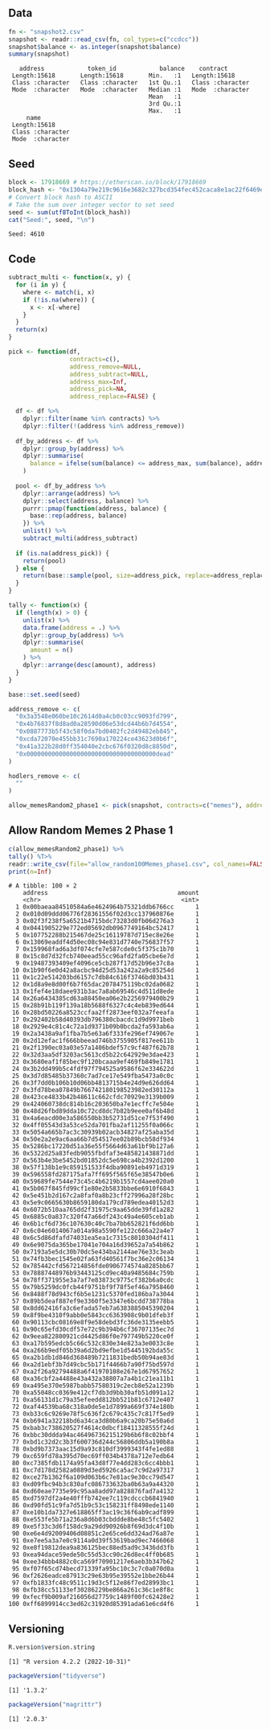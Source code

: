 
<!-- README.md is generated from README.Rmd. Please edit that file -->

## Data

``` r
fn <- "snapshot2.csv"
snapshot <- readr::read_csv(fn, col_types=c("ccdcc"))
snapshot$balance <- as.integer(snapshot$balance)
summary(snapshot)
```

       address            token_id            balance    contract        
     Length:15618       Length:15618       Min.   :1   Length:15618      
     Class :character   Class :character   1st Qu.:1   Class :character  
     Mode  :character   Mode  :character   Median :1   Mode  :character  
                                           Mean   :1                     
                                           3rd Qu.:1                     
                                           Max.   :1                     
         name          
     Length:15618      
     Class :character  
     Mode  :character  
                       
                       
                       

## Seed

``` r
block <- 17918669 # https://etherscan.io/block/17918669
block_hash <- "0x1304a79e219c9616e3682c327bcd354fec452caca8e1ac22f6469eede3038794"
# Convert block hash to ASCII
# Take the sum over integer vector to set seed
seed <- sum(utf8ToInt(block_hash))
cat("Seed:", seed, "\n")
```

    Seed: 4610 

## Code

``` r
subtract_multi <- function(x, y) {
  for (i in y) {
    where <- match(i, x)
    if (!is.na(where)) {
      x <- x[-where]
    }
  }
  return(x)
}

pick <- function(df,
                 contracts=c(),
                 address_remove=NULL,
                 address_subtract=NULL,
                 address_max=Inf,
                 address_pick=NA,
                 address_replace=FALSE) {

  df <- df %>%
    dplyr::filter(name %in% contracts) %>%
    dplyr::filter(!(address %in% address_remove))
  
  df_by_address <- df %>%
    dplyr::group_by(address) %>%
    dplyr::summarise(
      balance = ifelse(sum(balance) <= address_max, sum(balance), address_max)
    )
  
  pool <- df_by_address %>%
    dplyr::arrange(address) %>%
    dplyr::select(address, balance) %>%
    purrr::pmap(function(address, balance) {
      base::rep(address, balance)
    }) %>%
    unlist() %>%
    subtract_multi(address_subtract)
  
  if (is.na(address_pick)) {
    return(pool)
  } else {
    return(base::sample(pool, size=address_pick, replace=address_replace))
  }
}

tally <- function(x) {
  if (length(x) > 0) {
    unlist(x) %>%
    data.frame(address = .) %>%
    dplyr::group_by(address) %>%
    dplyr::summarise(
      amount = n()
    ) %>%
    dplyr::arrange(desc(amount), address)
  }
}
```

``` r
base::set.seed(seed)

address_remove <- c(
  "0x3a3548e060be10c2614d0a4cb0c03cc9093fd799",
  "0x4b76837f8d8ad0a28590d06e53dcd44b6b7d4554",
  "0x0887773b5f43c58f0da7bd0402fc2d49482eb845",
  "0xcda72070e455bb31c7690a170224ce43623d0b6f",
  "0x41a322b28d0ff354040e2cbc676f0320d8c8850d",
  "0x000000000000000000000000000000000000dead"
)

hodlers_remove <- c(
  ""
)

allow_memesRandom2_phase1 <- pick(snapshot, contracts=c("memes"), address_remove=address_remove,address_pick=100,address_max=1)
```

## Allow Random Memes 2 Phase 1

``` r
c(allow_memesRandom2_phase1) %>%
tally() %T>%
readr::write_csv(file="allow_random100Memes_phase1.csv", col_names=FALSE) %>%
print(n=Inf)
```

    # A tibble: 100 × 2
        address                                    amount
        <chr>                                       <int>
      1 0x00baeaa84510584a6e4624964b75321ddb6766cc      1
      2 0x010d09ddd06776f28361556f02d3cc137960876e      1
      3 0x02f3f238f5a6521b4715bdc73283d0fb06d276a3      1
      4 0x0441905229e772ed05692db0967749164bc52417      1
      5 0x107752288b215467de25c16119787d715ec8e26e      1
      6 0x13069eaddf4d50ec08c94e831d7740e756837f57      1
      7 0x159968fad6a3df074cfe7e587cde0c5f375c1b70      1
      8 0x15c8d7d32fcb740eead55cc96afd2fa05cbe6e7d      1
      9 0x19487393409ef4096ce5cb287f17d52b96e37c8a      1
     10 0x1b90f6e0d42a8acbc94d25d53a242a2a9c85254d      1
     11 0x1c22e514203bd6157c7db84c616f3746bd03b431      1
     12 0x1d8a9e8d00f6b7f65dac2078475119bc02da0682      1
     13 0x1fef4e18daee931b3ac7a8ab69546c4d511d8ede      1
     14 0x26a6434385cd63a88450ea06e2b2256979400b29      1
     15 0x28b91b119f139a18b5688f6327c4c4eb839ed644      1
     16 0x28bd50226a8523ccfaa2ff2873eef032a7feeafa      1
     17 0x292402b58d40393db796380cbacdc1d9d9971beb      1
     18 0x2929e4c81c4c72a1d9371b09b0bcda2fa593ab6a      1
     19 0x2a3438a9af1fba7b5e63a6f333fe296ef749067e      1
     20 0x2d12efac1f666bbeead746b3755905f817ee611b      1
     21 0x2f1390ec03a03e57a1406bdef57c9cf487f62b78      1
     22 0x32d3aa5df3203ac5613cd5b22c642929e3dae423      1
     23 0x3680eaf1f85bec9f120bcaaa9ef469fb849e1781      1
     24 0x3b2dd499b5c4fdf97f794525a9586f62e334622d      1
     25 0x3d7d85485b37360c7ad7ce17e549fba5473a0c0c      1
     26 0x3f7dd0b106b10d06bb4813715b4e24d9e626dd64      1
     27 0x3fd78bea07849b766742180198523982ed30112a      1
     28 0x423ce4833b42b48611c662cfdc70929e3139b009      1
     29 0x424060738dc814b16c203650ba7e1ecffc7e504e      1
     30 0x48d26fbd89dda10c72cd8dc7b82b9eee0af6b48d      1
     31 0x4a6eacd00e3a586550bb3b52731d51ce7f53f490      1
     32 0x4ff05543d3a53ce52da701fba2af11255f0a066c      1
     33 0x5054a665b7ac3c30939b02acb34827af25aba35d      1
     34 0x50e2a2e9ac6aa66b7d54517ee02b89bcb58df934      1
     35 0x5286bc17220d51a36e55f5664d63a61bf9b127a6      1
     36 0x5322d25a83fedb9055fbdfaf3e485821438871dd      1
     37 0x563b4e3be5452bd01852dc5e698ca4b2392d1200      1
     38 0x57f138b1e9c859151533f4dba90891eb4971d319      1
     39 0x596558fd287175afa7ff695f565f65e38547b0e6      1
     40 0x59689fe7544e73c45c4b6219b1557cd4aee020a0      1
     41 0x5b067f845fd99cf1e80e2b5833bbe6e6910f6843      1
     42 0x5e451b2d167c2a8faf0a8b23cff27996a28f28bc      1
     43 0x5e9c0665630b8659180da179cd789edea40152d3      1
     44 0x6072b510aa765dd2f31975c9aa65dde39fd1a282      1
     45 0x6885c0a837c320f47a66df243c49a4e605ceb1ab      1
     46 0x6b1cf6d736c107630c40c7ba7bb652821f6dd6bb      1
     47 0x6c04e6014067a014a98a5590fe122c666a22a4e7      1
     48 0x6c5d86dfafd74031ea5ea1c7315c8010304df411      1
     49 0x6e9075da365be17041e704a16d39652a7a54b862      1
     50 0x7193a5e5dc30b70dc5e434ba2144ae76e33c3eab      1
     51 0x74fb3bec1545e02fa63fd40561f7bc36e2c06134      1
     52 0x785442cfd567214856fde0906774574a8285bb67      1
     53 0x78887448976b93443125cd9ec40a9485684c759b      1
     54 0x78ff371955e3a7af7e83873c9775cf382b6a0cdc      1
     55 0x79b5259dc0fcb44f9751bf9f78f5ef46a7958460      1
     56 0x8488f78d943cf6b5e1231c5370fed186ba7a3044      1
     57 0x89b5deaf887ef9e3360f5e3347e6bcdd738778ba      1
     58 0x8dd62416fa3c6efada57eb7a6383885045390204      1
     59 0x8f9be4310f9abb0e5843cc6363908c9b01dfeb3f      1
     60 0x90113cbc08169e8f9e58debd3fc36de3135eebb5      1
     61 0x90c65efd30cdf57e72c9b394b6cf36707135ec7d      1
     62 0x9eea822800921cd4425d86f0e797749b5220ce0f      1
     63 0xa17b595edcb5c66c532c830e34e823a3e0033c8e      1
     64 0xa266b9edf05b39a6d2bd9efbe1d5445192bda55c      1
     65 0xa2b1db1d846d368489b7211831bedb50b94ae83d      1
     66 0xa2d1ebf3b7d49cbc5b171f4466b7a90f75bd597d      1
     67 0xa2f26a92794488a6f41970108e267e1d67957652      1
     68 0xa36cbf2a4488e43a432a38807a7a4b1c21ea11b1      1
     69 0xa495e370e5987babb57580319c2ecb8e52a1239b      1
     70 0xa55048cc0369e412cf7db3d9bb30afb51d091a12      1
     71 0xa56131d1c79a35efeedd812bb521b81c6712e407      1
     72 0xaf44539ba68c318a0de5e1d7899a669f374e180b      1
     73 0xb33c6c9269e78f5c636f2c679c435c7c817f5ed9      1
     74 0xb6941a32218bd6a34ca3d80b6a9ca20b75e50a6d      1
     75 0xbab3c738620527f4614c0dbcf18411328555f24d      1
     76 0xbbc30ddda94ac46496736215129b6b6f8c02bbf4      1
     77 0xbd1c32d2c3b3f600736d244c56806ddb5a190b8a      1
     78 0xbd9b7373aac15d9a93c810df3999343f4fe1ed88      1
     79 0xc659fd78a395d70ec69ff034b4378a712e7edb64      1
     80 0xc7385fdb1174a95fa43d8f77e4dd283c6cc4bbb1      1
     81 0xc7d178d2582a0889d3ed5926ca5ac7c9d2a97317      1
     82 0xce27b1362f6a109d063b6c7e81ac9e30cc79d547      1
     83 0xd09fbc94b3c830afc086733632ba0b63a9a44320      1
     84 0xd60eae7735e99c95aa8add97a828876fad7a4132      1
     85 0xd7597df2a4e40fffb742ee7c119cdcccb6841940      1
     86 0xd90fd51c9fa7d51b9c53c158231ff8498ede1140      1
     87 0xe10b1da7327e618865ff3ac19c36f6ab9cadf899      1
     88 0xe553fe5b71a236a8d6b03cbddde8be48c5fc5402      1
     89 0xe5f33c3d6f158dc9a29dd90926b8f69d3dc4f10b      1
     90 0xe6e4d92009406d08851c2e65ce6dd324ad76a87e      1
     91 0xe7ee5a3a7e0c9114a0d39f53619bad9ec7466068      1
     92 0xe8f19812dea9a836125bec88ed5ad9c3436dd3fb      1
     93 0xea94dace59ede50c55d53cc90c26d8ec4ff0b685      1
     94 0xee34bbb4882c0ca569f70901217e6aeb3b347b62      1
     95 0xf07f65cd74becd71339fa95bc10c3c7c0a070d0a      1
     96 0xf2626eadce87913c29e63b95e39552e1bbe26b44      1
     97 0xfb1833fc48c9511c19d3c5f12e86f7ed28993bc1      1
     98 0xfb38cc51133ef30286229be866a261c36c1e8f8c      1
     99 0xfecf9b009af216056d27759c1489f00fc62428e2      1
    100 0xff6899914cc3ed62c31920d85391ada61e6cd4f6      1

## Versioning

``` r
R.version$version.string
```

    [1] "R version 4.2.2 (2022-10-31)"

``` r
packageVersion("tidyverse")
```

    [1] '1.3.2'

``` r
packageVersion("magrittr")
```

    [1] '2.0.3'

